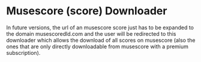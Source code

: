 # Musescore (score) Downloader
In future versions, the url of an musescore score just has to be expanded to the domain musescoredld.com and the user will be redirected to this downloader which allows the download of all scores on musescore (also the ones that are only directly downloadable from musescore with a premium subscription).
 
